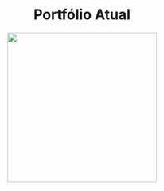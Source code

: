 
<div align="center">
  
  <h1>Portfólio Atual</h1>
  
  <a href="https://www.charlone.com.br/">
    <img src="https://github.com/CharloneKT/Portfolio-Atual/assets/97756930/768c3d6a-030e-4d2b-98b7-153ae7fd2474" width=300px>
  </a>
    
</div>
